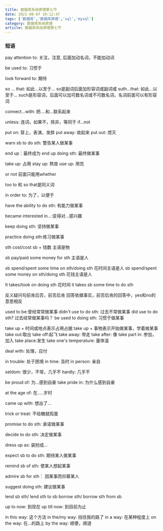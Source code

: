 ```yaml
---
title: 数据库系统原理第七节
date: 2021-08-07 10:12:47
tags: ['数据库','数据库原理','sql','mysql']
category: 数据库系统原理
article: 数据库系统原理第七节
---
```


### 短语

pay attention to: 关注，注意, 后面加动名词，不能加动词

be used to: 习惯于

look forward to: 期待

so ... that: 如此...以至于... so是副词后面加形容词或副词或
suth...that: 如此...以至于... such是形容词，后面可以加可数名词或不可数名词，名词前面可以有形容词

connect...with: 把....和...联系起来

unless: 连词，如果不，除非，等同于 if...not

put on: 穿上，表演，发胖
put away: 收起来
put out: 熄灭

warn sb to do sth: 警告某人做某事

end up：最终成为
end up doing sth: 最终做某事

take up: 占用
stay up: 熬夜
use up: 用完

or not 前面只能用whether

too to 和 so that是同义词

in order to: 为了，以便于

have the ability to do sth: 有能力做某事

became interested in...:变得对...感兴趣

keep doing sth: 坚持做某事

practice doing sth:练习做某事

sth cost/cost sb + 钱数 主语是物

sb pay/paid some money for sth 主语是人

sb spend/spent some time on sth/doing sth 花时间主语是人
sb spend/spent some money on sth/doing sth 花钱主语是人

It takes/took on doing sth 花时间
it takes sb some time to do sth

反义疑问句前肯后否，前否后肯
回答依据事实，前否后肯的回答中，yes和no的意思相反

used to be:曾经常常做某事
didn't use to do sth: 过去不常做某事
did use to do sth? 过去经常做某事吗？
be used to doing sth: 习惯于做某事

take up + 时间或地点表示占用占据
take up + 事物表示开始做某事，学着做某事
take out:取出
take off:起飞
take away: 带走
take after: 像
take part in: 参加，加入
take place:发生
take one's temperature: 量体温

deal with: 处理，应付

in trouble: 处于困境
in time: 及时
in person: 亲自

seldom: 很少，不常，几乎不
hardly: 几乎不

be proud of: 为...感到自豪
take pride in: 为什么感到自豪

at the age of: 在.....岁时

came up with: 想出了...

trick or treat: 不给糖就捣蛋

promise to do sth: 承诺做某事

decide to do sth: 决定做某事

dress up as: 装扮成...

expect sb to do sth: 期待某人做某事

remind sb of sth: 使某人想起某事

admire sb for sth： 因某事而仰慕某人

suggest doing sth: 建议做某事

lend sb sth/ lend sth to sb
borrow sth/ borrow sth from sb

up to now: 到现在
up till now: 到目前为止

in this way: 这个方法
in the/my way: 挡住我的路了
in a way: 在某种程度上
on the way: 在...的路上
by the way: 顺便，顺道
